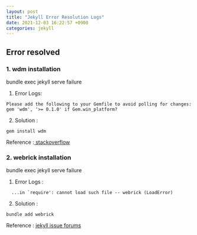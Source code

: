 ```yaml
---
layout: post
title: "Jekyll Error Resolution Logs"
date: 2021-12-03 16:22:57 +0900
categories: jekyll
---
```


## Error resolved

### 1. wdm installation

bundle exec jekyll serve failure

1. Error Logs:

```
Please add the following to your Gemfile to avoid polling for changes:
gem 'wdm', '>= 0.1.0' if Gem.win_platform?
```

2. Solution :

```
gem install wdm
```

Reference :<a href = "https://stackoverflow.com/questions/32723710/add-line-of-code-to-gemfile-that-already-contains-that-line-of-code"> stackoverflow</a>

### 2. webrick installation

bundle exec jekyll serve failure

1. Error Logs :

```
  ...in `require': cannot load such file -- webrick (LoadError)
```

2. Solution :

```
bundle add webrick
```

Reference : <a href= "https://github.com/jekyll/jekyll/issues/8523">jekyll issue forums</a>
